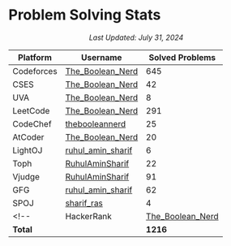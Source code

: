 # Problem Solving Stats

<p align="center"><em>Last Updated: July 31, 2024</em></p>

| Platform   | Username                                                                   | Solved Problems |
| ---------- | -------------------------------------------------------------------------- | --------------- |
| Codeforces | [The_Boolean_Nerd](https://codeforces.com/profile/The_Boolean_Nerd)        | 645             |
| CSES       | [The_Boolean_Nerd](https://cses.fi/user/167936)                            | 42              |
| UVA        | [The_Boolean_Nerd](https://uhunt.onlinejudge.org/id/1625903)               | 8               |
| LeetCode   | [The_Boolean_Nerd](https://leetcode.com/The_Boolean_Nerd/)                 | 291             |
| CodeChef   | [thebooleannerd](https://www.codechef.com/users/thebooleannerd)            | 25              |
| AtCoder    | [The_Boolean_Nerd](https://atcoder.jp/users/The_Boolean_Nerd)              | 20              |
| LightOJ    | [ruhul_amin_sharif](https://lightoj.com/user/ruhul_amin_sharif)            | 6               |
| Toph       | [RuhulAminSharif](https://toph.co/u/RuhulAminSharif)                       | 22              |
| Vjudge     | [RuhulAminSharif](https://vjudge.net/user/RuhulAminSharif)                 | 91              |
| GFG        | [ruhul_amin_sharif](https://www.geeksforgeeks.org/user/ruhul_amin_sharif/) | 62              |
| SPOJ       | [sharif_ras](https://www.spoj.com/status/sharif_ras/)                      | 4               |
<!-- | HackerRank | [The_Boolean_Nerd](https://www.hackerrank.com/profile/The_Boolean_Nerd)    | 0               | -->
| **Total**  |                                                                            | **1216**        |


